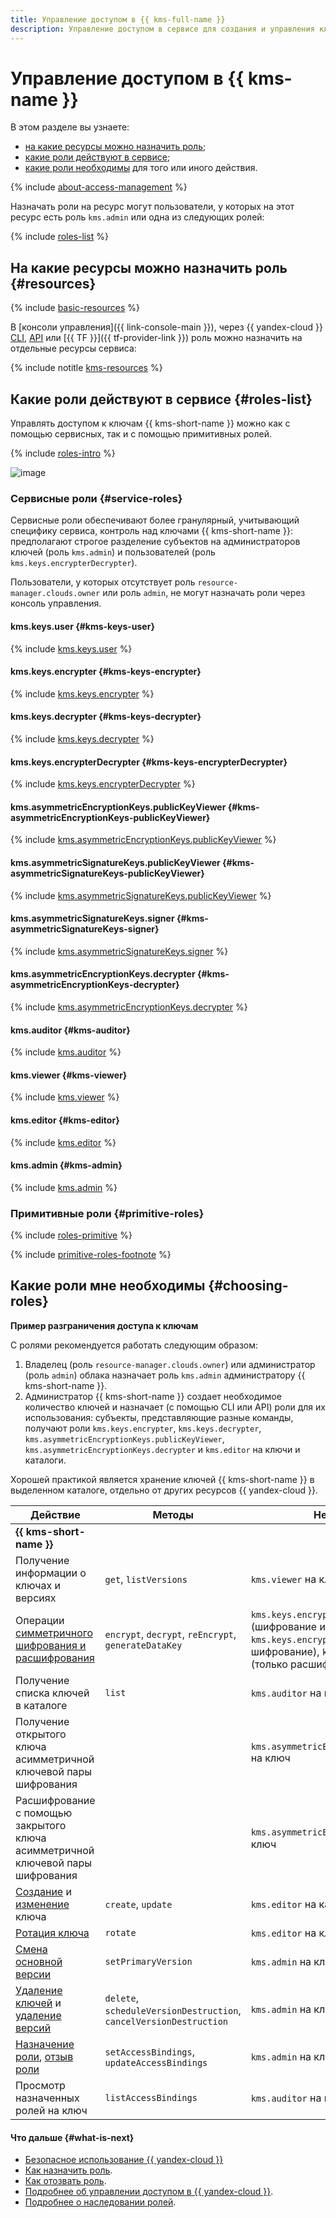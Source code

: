```yaml
---
title: Управление доступом в {{ kms-full-name }}
description: Управление доступом в сервисе для создания и управления ключами шифрования {{ kms-full-name }}. В разделе описано, на какие ресурсы можно назначить роль, какие роли действуют в сервисе, какие роли необходимы для того или иного действия.
---
```


# Управление доступом в {{ kms-name }}

В этом разделе вы узнаете:
* [на какие ресурсы можно назначить роль](#resources);
* [какие роли действуют в сервисе](#roles-list);
* [какие роли необходимы](#choosing-roles) для того или иного действия.

{% include [about-access-management](../../_includes/iam/about-access-management.md) %}

Назначать роли на ресурс могут пользователи, у которых на этот ресурс есть роль `kms.admin` или одна из следующих ролей:

{% include [roles-list](../../_includes/iam/roles-list.md) %}

## На какие ресурсы можно назначить роль {#resources}

{% include [basic-resources](../../_includes/iam/basic-resources-for-access-control.md) %}

В [консоли управления]({{ link-console-main }}), через {{ yandex-cloud }} [CLI](../../cli/cli-ref/managed-services/kms/index.md), [API](../api-ref/authentication.md) или [{{ TF }}]({{ tf-provider-link }}) роль можно назначить на отдельные ресурсы сервиса:

{% include notitle [kms-resources](../../_includes/iam/resources-with-access-control/kms.md) %}

## Какие роли действуют в сервисе {#roles-list}

Управлять доступом к ключам {{ kms-short-name }} можно как с помощью сервисных, так и с помощью примитивных ролей.

{% include [roles-intro](../../_includes/roles-intro.md) %}

![image](../../_assets/kms/service-roles-hierarchy.svg)

### Сервисные роли {#service-roles}

Сервисные роли обеспечивают более гранулярный, учитывающий специфику сервиса, контроль над ключами {{ kms-short-name }}: предполагают строгое разделение субъектов на администраторов ключей (роль `kms.admin`) и пользователей (роль `kms.keys.encrypterDecrypter`).

Пользователи, у которых отсутствует роль `resource-manager.clouds.owner` или роль `admin`, не могут назначать роли через консоль управления.

#### kms.keys.user {#kms-keys-user}

{% include [kms.keys.user](../../_roles/kms/keys/user.md) %}

#### kms.keys.encrypter {#kms-keys-encrypter}

{% include [kms.keys.encrypter](../../_roles/kms/keys/encrypter.md) %}

#### kms.keys.decrypter {#kms-keys-decrypter}

{% include [kms.keys.decrypter](../../_roles/kms/keys/decrypter.md) %}

#### kms.keys.encrypterDecrypter {#kms-keys-encrypterDecrypter}

{% include [kms.keys.encrypterDecrypter](../../_roles/kms/keys/encrypterDecrypter.md) %}

#### kms.asymmetricEncryptionKeys.publicKeyViewer {#kms-asymmetricEncryptionKeys-publicKeyViewer}

{% include [kms.asymmetricEncryptionKeys.publicKeyViewer](../../_roles/kms/asymmetricEncryptionKeys/publicKeyViewer.md) %}

#### kms.asymmetricSignatureKeys.publicKeyViewer {#kms-asymmetricSignatureKeys-publicKeyViewer}

{% include [kms.asymmetricSignatureKeys.publicKeyViewer](../../_roles/kms/asymmetricSignatureKeys/publicKeyViewer.md) %}

#### kms.asymmetricSignatureKeys.signer {#kms-asymmetricSignatureKeys-signer}

{% include [kms.asymmetricSignatureKeys.signer](../../_roles/kms/asymmetricSignatureKeys/signer.md) %}

#### kms.asymmetricEncryptionKeys.decrypter {#kms-asymmetricEncryptionKeys-decrypter}

{% include [kms.asymmetricEncryptionKeys.decrypter](../../_roles/kms/asymmetricEncryptionKeys/decrypter.md) %}

#### kms.auditor {#kms-auditor}

{% include [kms.auditor](../../_roles/kms/auditor.md) %}

#### kms.viewer {#kms-viewer}

{% include [kms.viewer](../../_roles/kms/viewer.md) %}

#### kms.editor {#kms-editor}

{% include [kms.editor](../../_roles/kms/editor.md) %}

#### kms.admin {#kms-admin}

{% include [kms.admin](../../_roles/kms/admin.md) %}

### Примитивные роли {#primitive-roles}

{% include [roles-primitive](../../_includes/roles-primitive.md) %}

{% include [primitive-roles-footnote](../../_includes/primitive-roles-footnote.md) %}

## Какие роли мне необходимы {#choosing-roles}

**Пример разграничения доступа к ключам**

С ролями рекомендуется работать следующим образом:
1. Владелец (роль `resource-manager.clouds.owner`) или администратор (роль `admin`) облака назначает роль `kms.admin` администратору {{ kms-short-name }}. 
1. Администратор {{ kms-short-name }} создает необходимое количество ключей и назначает (с помощью CLI или API) роли для их использования: субъекты, представляющие разные команды, получают роли `kms.keys.encrypter`, `kms.keys.decrypter`, `kms.asymmetricEncryptionKeys.publicKeyViewer`, `kms.asymmetricEncryptionKeys.decrypter` и `kms.editor` на ключи и каталоги.

Хорошей практикой является хранение ключей {{ kms-short-name }} в выделенном каталоге, отдельно от других ресурсов {{ yandex-cloud }}.

Действие | Методы | Необходимые роли
----- | ----- | -----
**{{ kms-short-name }}** | | 
Получение информации о ключах и версиях | `get`, `listVersions` | `kms.viewer` на ключ на каталог
Операции [симметричного шифрования и расшифрования](../api-ref/SymmetricCrypto/) | `encrypt`, `decrypt`, `reEncrypt`, `generateDataKey` | `kms.keys.encrypterDecrypter` на ключ (шифрование и расшифрование), `kms.keys.encrypter` на ключ (только шифрование), `kms.keys.decrypter` на ключ (только расшифрование)
Получение списка ключей в каталоге | `list` | `kms.auditor` на каталог
Получение открытого ключа асимметричной ключевой пары шифрования | | `kms.asymmetricEncryptionKeys.publicKeyViewer` на ключ
Расшифрование с помощью закрытого ключа асимметричной ключевой пары шифрования | | `kms.asymmetricEncryptionKeys.decrypter` на ключ
[Создание](../operations/key.md#create) и [изменение](../operations/key.md#update) ключа | `create`, `update` | `kms.editor` на каталог
[Ротация ключа](../operations/key.md#rotate) | `rotate` | `kms.editor` на ключ
[Смена основной версии](../operations/version.md#make-primary) | `setPrimaryVersion` | `kms.admin` на ключ
[Удаление ключей](../operations/key.md#delete) и [удаление версий](../operations/version.md#delete)| `delete`, `scheduleVersionDestruction`, `cancelVersionDestruction` | `kms.admin` на ключ
[Назначение роли](../../iam/operations/roles/grant.md), [отзыв роли](../../iam/operations/roles/revoke.md) | `setAccessBindings`, `updateAccessBindings` | `kms.admin` на ключ
Просмотр назначенных ролей на ключ | `listAccessBindings` | `kms.auditor` на ключ

#### Что дальше {#what-is-next}

* [Безопасное использование {{ yandex-cloud }}](../../iam/best-practices/using-iam-securely.md)
* [Как назначить роль](../../iam/operations/roles/grant.md).
* [Как отозвать роль](../../iam/operations/roles/revoke.md).
* [Подробнее об управлении доступом в {{ yandex-cloud }}](../../iam/concepts/access-control/index.md).
* [Подробнее о наследовании ролей](../../resource-manager/concepts/resources-hierarchy.md#access-rights-inheritance).
